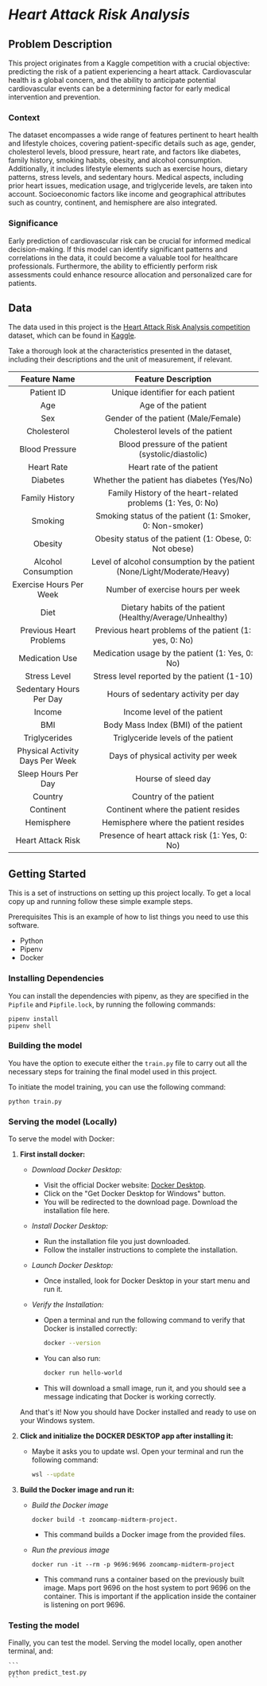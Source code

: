 
# *Heart Attack Risk Analysis* 

## Problem Description

This project originates from a Kaggle competition with a crucial objective: predicting the risk of a patient experiencing a heart attack. Cardiovascular health is a global concern, and the ability to anticipate potential cardiovascular events can be a determining factor for early medical intervention and prevention.

### Context 

The dataset encompasses a wide range of features pertinent to heart health and lifestyle choices, covering patient-specific details such as age, gender, cholesterol levels, blood pressure, heart rate, and factors like diabetes, family history, smoking habits, obesity, and alcohol consumption. Additionally, it includes lifestyle elements such as exercise hours, dietary patterns, stress levels, and sedentary hours. Medical aspects, including prior heart issues, medication usage, and triglyceride levels, are taken into account. Socioeconomic factors like income and geographical attributes such as country, continent, and hemisphere are also integrated.

### Significance

Early prediction of cardiovascular risk can be crucial for informed medical decision-making. If this model can identify significant patterns and correlations in the data, it could become a valuable tool for healthcare professionals. Furthermore, the ability to efficiently perform risk assessments could enhance resource allocation and personalized care for patients.


## Data

The data used in this project is the [Heart Attack Risk Analysis competition](https://kaggle.com/competitions/heart-attack-risk-analysis) dataset, which can be found in [Kaggle](https://www.kaggle.com/).

Take a thorough look at the characteristics presented in the dataset, including their descriptions and the unit of measurement, if relevant.

| Feature Name | Feature Description |
| :----------: | :-----------------: |
| Patient ID   | Unique identifier for each patient |
| Age          | Age of the patient  |
| Sex | Gender of the patient (Male/Female) |
| Cholesterol | Cholesterol levels of the patient |
| Blood Pressure | Blood pressure of the patient (systolic/diastolic) |
| Heart Rate | Heart rate of the patient |
| Diabetes | Whether the patient has diabetes (Yes/No) |
| Family History | Family History of the heart-related problems (1: Yes, 0: No) |
| Smoking | Smoking status of the patient (1: Smoker, 0: Non-smoker) |
| Obesity | Obesity status of the patient (1: Obese, 0: Not obese) |
| Alcohol Consumption | Level of alcohol consumption by the patient (None/Light/Moderate/Heavy) |
| Exercise Hours Per Week | Number of exercise hours per week |
| Diet | Dietary habits of the patient (Healthy/Average/Unhealthy) |
| Previous Heart Problems | Previous heart problems of the patient (1: yes, 0: No) |
| Medication Use | Medication usage by the patient (1: Yes, 0: No) |
| Stress Level | Stress level reported by the patient (1-10) |
| Sedentary Hours Per Day | Hours of sedentary activity per day|
| Income | Income level of the patient | 
| BMI | Body Mass Index (BMI) of the patient | 
| Triglycerides | Triglyceride levels of the patient |
| Physical Activity Days Per Week | Days of physical activity per week | 
| Sleep Hours Per Day | Hourse of sleed day | 
| Country | Country of the patient | 
| Continent | Continent where the patient resides | 
| Hemisphere | Hemisphere where the patient resides | 
| Heart Attack Risk | Presence of heart attack risk (1: Yes, 0: No) |

## Getting Started

This is a set of instructions on setting up this project locally. To get a local copy up and running follow these simple example steps.

Prerequisites This is an example of how to list things you need to use this software.

- Python
- Pipenv
- Docker 

### Installing Dependencies

You can install the dependencies with pipenv, as they are specified in the `Pipfile` and `Pipfile.lock`, by running the following commands:

```
pipenv install
pipenv shell
```

### Building the model

You have the option to execute either the `train.py` file  to carry out all the necessary steps for training the final model used in this project.

To initiate the model training, you can use the following command:

```
python train.py
```

### Serving the model (Locally)

To serve the model with Docker:

1. **First install docker:**

    - *Download Docker Desktop:*
        - Visit the official Docker website: [Docker Desktop](https://www.docker.com/products/docker-desktop).
        - Click on the "Get Docker Desktop for Windows" button.
        - You will be redirected to the download page. Download the installation file here.

    - *Install Docker Desktop:*
        - Run the installation file you just downloaded.
        - Follow the installer instructions to complete the installation.

    - *Launch Docker Desktop:*
        - Once installed, look for Docker Desktop in your start menu and run it.
    
    - *Verify the Installation:*
        - Open a terminal and run the following command to verify that Docker is installed correctly:
        
            ```bash
            docker --version
            ```
        - You can also run:
            ```bash
            docker run hello-world
            ```
        - This will download a small image, run it, and you should see a message indicating that Docker is working correctly.
    
    And that's it! Now you should have Docker installed and ready to use on your Windows system.

2. **Click and initialize the DOCKER DESKTOP app after installing it:**

    - Maybe it asks you to update wsl. Open your terminal and run the following command:
        ```bash
        wsl --update
        ```

3. **Build the Docker image and run it:**

    - *Build the Docker image*
        ```
        docker build -t zoomcamp-midterm-project.
        ```
        
        - This command builds a Docker image from the provided files.

    - *Run the previous image*
        ```
        docker run -it --rm -p 9696:9696 zoomcamp-midterm-project
        ```
        - This command runs a container based on the previously built image. Maps port 9696 on the host system to port 9696 on the container. This is important if the application inside the container is listening on port 9696.

### Testing the model

Finally, you can test the model. Serving the model locally, open another terminal, and:

    ```
    python predict_test.py
    ```
